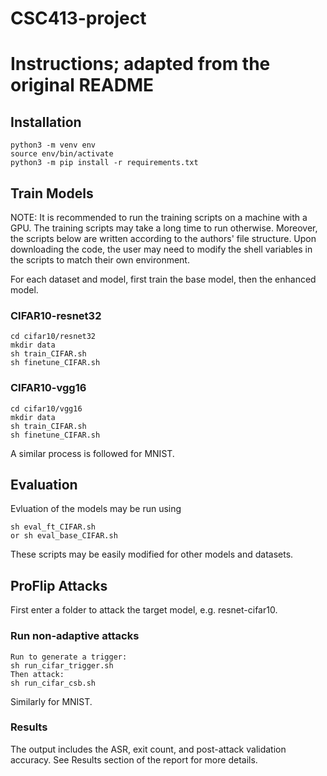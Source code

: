 # CSC413-project

# Instructions; adapted from the original README

## Installation

    python3 -m venv env
    source env/bin/activate
    python3 -m pip install -r requirements.txt


## Train Models
NOTE: It is recommended to run the training scripts on a machine with a GPU. The training scripts may take a long time to run otherwise. Moreover, the scripts below are written according to the authors' file structure. Upon downloading the code, the user may need to modify the shell variables in the scripts to match their own environment.

For each dataset and model, first train the base model, then the enhanced model.

### CIFAR10-resnet32
    cd cifar10/resnet32
    mkdir data
    sh train_CIFAR.sh
    sh finetune_CIFAR.sh
    
### CIFAR10-vgg16
    cd cifar10/vgg16
    mkdir data
    sh train_CIFAR.sh
    sh finetune_CIFAR.sh
    
A similar process is followed for MNIST.

## Evaluation
Evluation of the models may be run using 
    
    sh eval_ft_CIFAR.sh
    or sh eval_base_CIFAR.sh

These scripts may be easily modified for other models and datasets.

    
## ProFlip Attacks
First enter a folder to attack the target model, e.g. resnet-cifar10.

### Run non-adaptive attacks
    Run to generate a trigger: 
    sh run_cifar_trigger.sh
    Then attack:
    sh run_cifar_csb.sh
    
Similarly for MNIST.

### Results
The output includes the ASR, exit count, and post-attack validation accuracy. See Results section of the report for more details.
